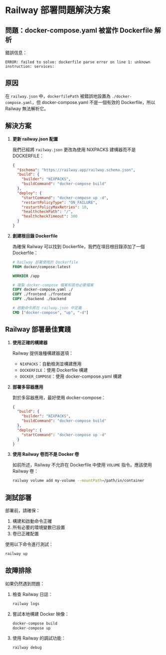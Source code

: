 # Railway 部署問題解決方案

## 問題：docker-compose.yaml 被當作 Dockerfile 解析

錯誤信息：
```
ERROR: failed to solve: dockerfile parse error on line 1: unknown instruction: services:
```

## 原因

在 `railway.json` 中，`dockerfilePath` 被錯誤地設置為 `./docker-compose.yaml`，但 docker-compose.yaml 不是一個有效的 Dockerfile，所以 Railway 無法解析它。

## 解決方案

1. **更新 railway.json 配置**

   我們已經將 `railway.json` 更改為使用 NIXPACKS 建構器而不是 DOCKERFILE：
   
   ```json
   {
     "$schema": "https://railway.app/railway.schema.json",
     "build": {
       "builder": "NIXPACKS",
       "buildCommand": "docker-compose build"
     },
     "deploy": {
       "startCommand": "docker-compose up -d",
       "restartPolicyType": "ON_FAILURE",
       "restartPolicyMaxRetries": 10,
       "healthcheckPath": "/",
       "healthcheckTimeout": 300
     }
   }
   ```

2. **創建根目錄 Dockerfile**

   為確保 Railway 可以找到 Dockerfile，我們在項目根目錄添加了一個 Dockerfile：
   
   ```dockerfile
   # Railway 部署使用的 Dockerfile
   FROM docker/compose:latest
   
   WORKDIR /app
   
   # 複製 docker-compose 檔案和其他必要檔案
   COPY docker-compose.yaml ./
   COPY ./frontend ./frontend
   COPY ./backend ./backend
   
   # 啟動命令將在 railway.json 中定義
   CMD ["docker-compose", "up", "-d"]
   ```

## Railway 部署最佳實踐

1. **使用正確的構建器**

   Railway 提供幾種構建器選項：
   - `NIXPACKS`：自動檢測並構建應用
   - `DOCKERFILE`：使用 Dockerfile 構建
   - `DOCKER_COMPOSE`：使用 docker-compose.yaml 構建

2. **部署多容器應用**

   對於多容器應用，最好使用 docker-compose：
   ```json
   {
     "build": {
       "builder": "NIXPACKS",
       "buildCommand": "docker-compose build"
     },
     "deploy": {
       "startCommand": "docker-compose up -d"
     }
   }
   ```

3. **使用 Railway 卷而不是 Docker 卷**

   如前所述，Railway 不允許在 Dockerfile 中使用 `VOLUME` 指令。應該使用 Railway 卷：
   ```bash
   railway volume add my-volume --mountPath=/path/in/container
   ```

## 測試部署

部署前，請確保：

1. 構建和啟動命令正確
2. 所有必要的環境變數已設置
3. 卷已正確配置

使用以下命令進行測試：
```bash
railway up
```

## 故障排除

如果仍然遇到問題：

1. 檢查 Railway 日誌：
   ```bash
   railway logs
   ```

2. 嘗試本地構建 Docker 映像：
   ```bash
   docker-compose build
   docker-compose up
   ```

3. 使用 Railway 的調試功能：
   ```bash
   railway debug
   ```
